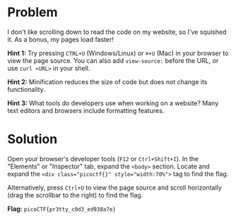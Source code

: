# Problem
I don't like scrolling down to read the code on my website, so I've squished it. As a bonus, my pages load faster!

**Hint 1:** Try pressing `CTRL+U` (Windows/Linux) or `⌘+U` (Mac) in your browser to view the page source. You can also add `view-source:` before the URL, or use    `curl <URL>` in your shell.

**Hint 2:** Minification reduces the size of code but does not change its functionality.

**Hint 3:** What tools do developers use when working on a website? Many text editors and browsers include formatting features.

# Solution

Open your browser's developer tools (`F12` or `Ctrl+Shift+I`). In the "Elements" or "Inspector" tab, expand the `<body>` section. Locate and expand the `<div class="picoctf{}" style="width:70%">` tag to find the flag.

Alternatively, press `Ctrl+U` to view the page source and scroll horizontally (drag the scrollbar to the right) to find the flag.

**Flag:** `picoCTF{pr3tty_c0d3_ed938a7e}`
